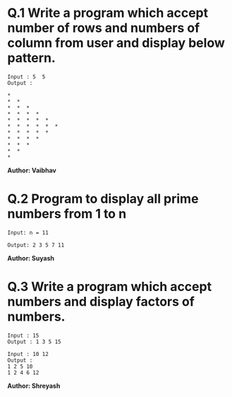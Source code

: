 # Q.1 Write a program which accept number of rows and numbers of column from user and display below pattern.

~~~
Input : 5  5
Output :

*
*  *
*  *  *
*  *  *  *
*  *  *  *  *
*  *  *  *  *  *
*  *  *  *  *
*  *  *  *
*  *  *
*  *
*
~~~
**Author: Vaibhav**

# Q.2 Program to display all prime numbers from 1 to n
~~~
Input: n = 11

Output: 2 3 5 7 11
~~~
**Author: Suyash**

# Q.3 Write a program which accept numbers and display factors of numbers.
~~~
Input : 15
Output : 1 3 5 15
~~~
~~~
Input : 10 12
Output :
1 2 5 10
1 2 4 6 12
~~~
**Author: Shreyash**

